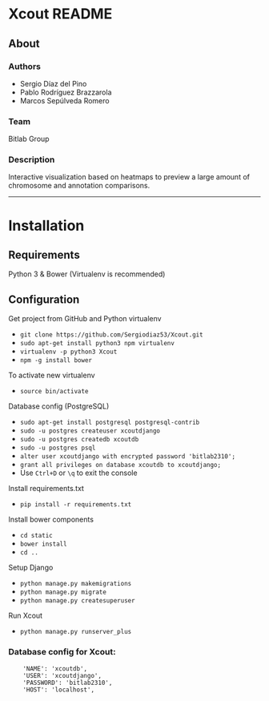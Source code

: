 # Xcout README
## About
### Authors
- Sergio Díaz del Pino 
- Pablo Rodríguez Brazzarola
- Marcos Sepúlveda Romero

### Team
Bitlab Group

### Description
Interactive visualization based on heatmaps to preview a large amount of chromosome and annotation comparisons.

---

# Installation 
## Requirements
Python 3 & Bower (Virtualenv is recommended)

## Configuration
Get project from GitHub and Python virtualenv
* `git clone https://github.com/Sergiodiaz53/Xcout.git`
* `sudo apt-get install python3 npm virtualenv`
* `virtualenv -p python3 Xcout`
* `npm -g install bower`

To activate new virtualenv
* `source bin/activate`

Database config (PostgreSQL)
* `sudo apt-get install postgresql postgresql-contrib`
* `sudo -u postgres createuser xcoutdjango`
* `sudo -u postgres createdb xcoutdb`
* `sudo -u postgres psql`
* `alter user xcoutdjango with encrypted password 'bitlab2310';`
* `grant all privileges on database xcoutdb to xcoutdjango;`
*  Use `Ctrl+D` or `\q` to exit the console

Install requirements.txt
* `pip install -r requirements.txt`

Install bower components
* `cd static`
* `bower install`
* `cd ..`

Setup Django
* `python manage.py makemigrations`
* `python manage.py migrate`
* `python manage.py createsuperuser`

Run Xcout
* `python manage.py runserver_plus`

### Database config for Xcout: 

        'NAME': 'xcoutdb',
        'USER': 'xcoutdjango',
        'PASSWORD': 'bitlab2310',
        'HOST': 'localhost',
